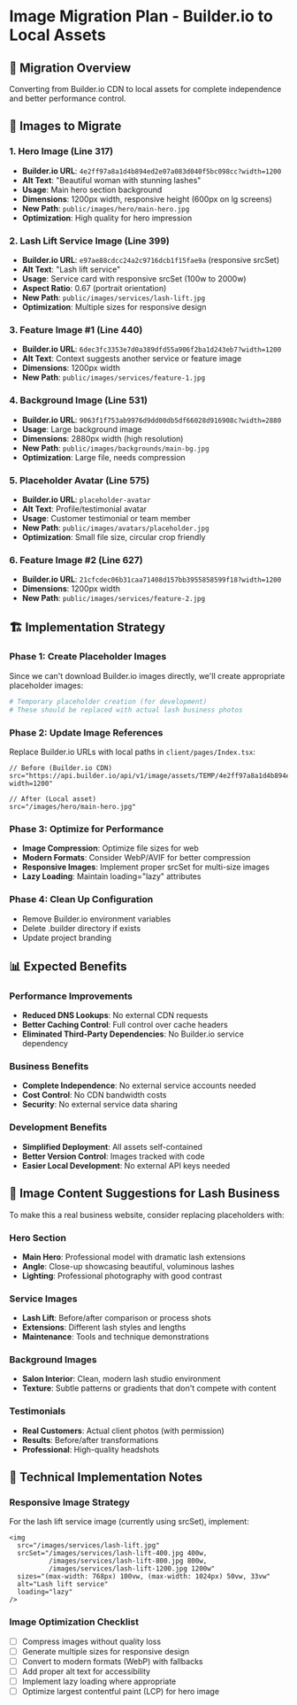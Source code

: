 # Image Migration Plan - Builder.io to Local Assets

## 🎯 Migration Overview
Converting from Builder.io CDN to local assets for complete independence and better performance control.

## 📸 Images to Migrate

### 1. Hero Image (Line 317)
- **Builder.io URL**: `4e2ff97a8a1d4b894ed2e07a083d040f5bc098cc?width=1200`
- **Alt Text**: "Beautiful woman with stunning lashes"
- **Usage**: Main hero section background
- **Dimensions**: 1200px width, responsive height (600px on lg screens)
- **New Path**: `public/images/hero/main-hero.jpg`
- **Optimization**: High quality for hero impression

### 2. Lash Lift Service Image (Line 399)
- **Builder.io URL**: `e97ae88cdcc24a2c9716dcb1f15fae9a` (responsive srcSet)
- **Alt Text**: "Lash lift service"
- **Usage**: Service card with responsive srcSet (100w to 2000w)
- **Aspect Ratio**: 0.67 (portrait orientation)
- **New Path**: `public/images/services/lash-lift.jpg`
- **Optimization**: Multiple sizes for responsive design

### 3. Feature Image #1 (Line 440)
- **Builder.io URL**: `6dec3fc3353e7d0a389dfd55a906f2ba1d243eb7?width=1200`
- **Alt Text**: Context suggests another service or feature image
- **Dimensions**: 1200px width
- **New Path**: `public/images/services/feature-1.jpg`

### 4. Background Image (Line 531)
- **Builder.io URL**: `9063f1f753ab9976d9dd00db5df66028d916908c?width=2880`
- **Usage**: Large background image
- **Dimensions**: 2880px width (high resolution)
- **New Path**: `public/images/backgrounds/main-bg.jpg`
- **Optimization**: Large file, needs compression

### 5. Placeholder Avatar (Line 575)
- **Builder.io URL**: `placeholder-avatar`
- **Alt Text**: Profile/testimonial avatar
- **Usage**: Customer testimonial or team member
- **New Path**: `public/images/avatars/placeholder.jpg`
- **Optimization**: Small file size, circular crop friendly

### 6. Feature Image #2 (Line 627)
- **Builder.io URL**: `21cfcdec06b31caa71408d157bb3955858599f18?width=1200`
- **Dimensions**: 1200px width
- **New Path**: `public/images/services/feature-2.jpg`

## 🏗️ Implementation Strategy

### Phase 1: Create Placeholder Images
Since we can't download Builder.io images directly, we'll create appropriate placeholder images:

```bash
# Temporary placeholder creation (for development)
# These should be replaced with actual lash business photos
```

### Phase 2: Update Image References
Replace Builder.io URLs with local paths in `client/pages/Index.tsx`:

```tsx
// Before (Builder.io CDN)
src="https://api.builder.io/api/v1/image/assets/TEMP/4e2ff97a8a1d4b894ed2e07a083d040f5bc098cc?width=1200"

// After (Local asset)
src="/images/hero/main-hero.jpg"
```

### Phase 3: Optimize for Performance
- **Image Compression**: Optimize file sizes for web
- **Modern Formats**: Consider WebP/AVIF for better compression
- **Responsive Images**: Implement proper srcSet for multi-size images
- **Lazy Loading**: Maintain loading="lazy" attributes

### Phase 4: Clean Up Configuration
- Remove Builder.io environment variables
- Delete .builder directory if exists
- Update project branding

## 📊 Expected Benefits

### Performance Improvements
- **Reduced DNS Lookups**: No external CDN requests
- **Better Caching Control**: Full control over cache headers
- **Eliminated Third-Party Dependencies**: No Builder.io service dependency

### Business Benefits
- **Complete Independence**: No external service accounts needed
- **Cost Control**: No CDN bandwidth costs
- **Security**: No external service data sharing

### Development Benefits
- **Simplified Deployment**: All assets self-contained
- **Better Version Control**: Images tracked with code
- **Easier Local Development**: No external API keys needed

## 🎨 Image Content Suggestions for Lash Business

To make this a real business website, consider replacing placeholders with:

### Hero Section
- **Main Hero**: Professional model with dramatic lash extensions
- **Angle**: Close-up showcasing beautiful, voluminous lashes
- **Lighting**: Professional photography with good contrast

### Service Images
- **Lash Lift**: Before/after comparison or process shots
- **Extensions**: Different lash styles and lengths
- **Maintenance**: Tools and technique demonstrations

### Background Images
- **Salon Interior**: Clean, modern lash studio environment
- **Texture**: Subtle patterns or gradients that don't compete with content

### Testimonials
- **Real Customers**: Actual client photos (with permission)
- **Results**: Before/after transformations
- **Professional**: High-quality headshots

## 🔧 Technical Implementation Notes

### Responsive Image Strategy
For the lash lift service image (currently using srcSet), implement:

```tsx
<img
  src="/images/services/lash-lift.jpg"
  srcSet="/images/services/lash-lift-400.jpg 400w, 
          /images/services/lash-lift-800.jpg 800w,
          /images/services/lash-lift-1200.jpg 1200w"
  sizes="(max-width: 768px) 100vw, (max-width: 1024px) 50vw, 33vw"
  alt="Lash lift service"
  loading="lazy"
/>
```

### Image Optimization Checklist
- [ ] Compress images without quality loss
- [ ] Generate multiple sizes for responsive design
- [ ] Convert to modern formats (WebP) with fallbacks
- [ ] Add proper alt text for accessibility
- [ ] Implement lazy loading where appropriate
- [ ] Optimize largest contentful paint (LCP) for hero image